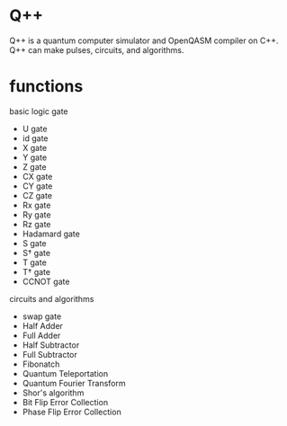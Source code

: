 # Q++
Q++ is a quantum computer simulator and OpenQASM compiler on C++. Q++ can make pulses, circuits, and algorithms.

# functions
basic logic gate
- U gate
- id gate
- X gate
- Y gate
- Z gate
- CX gate
- CY gate
- CZ gate
- Rx gate
- Ry gate
- Rz gate
- Hadamard gate
- S gate
- S† gate
- T gate
- T† gate
- CCNOT gate

circuits and algorithms
- swap gate
- Half Adder
- Full Adder
- Half Subtractor
- Full Subtractor
- Fibonatch
- Quantum Teleportation
- Quantum Fourier Transform
- Shor's algorithm
- Bit Flip Error Collection
- Phase Flip Error Collection

